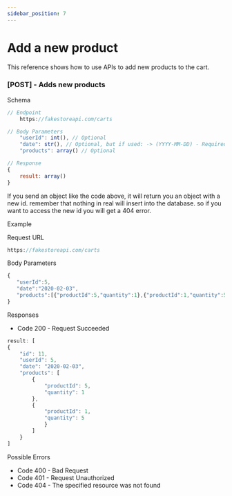 ```yaml
---
sidebar_position: 7
---
```


# Add a new product

This reference shows how to use APIs to add new products to the cart. 

### [POST] - Adds new products

Schema

```js
// Endpoint
    https://fakestoreapi.com/carts

// Body Parameters
    "userId": int(), // Optional
    "date": str(), // Optional, but if used: -> (YYYY-MM-DD) - Required Format
    "products": array() // Optional

// Response
{
    result: array()
}
```            

If you send an object like the code above, it will return you an object with a new id. remember that nothing in real will insert into the database. so if you want to access the new id you will get a 404 error.

<p class = "p_example">Example</p>

Request URL

```js
https://fakestoreapi.com/carts
```

Body Parameters
```js
{
   "userId":5,
   "date":"2020-02-03",
   "products":[{"productId":5,"quantity":1},{"productId":1,"quantity":5}]
}
```

Responses

- Code 200 - Request Succeeded

```js
result: [ 
{
    "id": 11,
    "userId": 5,
    "date": "2020-02-03",
    "products": [
        {
            "productId": 5,
            "quantity": 1
        },
        {
            "productId": 1,
            "quantity": 5
            }
        ]
    }
]
```

Possible Errors

- Code 400 - Bad Request
- Code 401 - Request Unauthorized
- Code 404 - The specified resource was not found